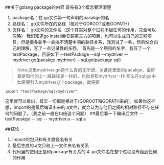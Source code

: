 ##关于golang package的内容
首先有3个概念要理清楚
1. package名：在.go文件第一句声明的pacakge的名
2. 路径名：.go文件所在的路径（相对于GOROOT或者GOPATH）
3. 文件名：.go文件的文件名（这个其实对整个过程不起任何的作用，完全可以忽略）
我们知道go install会安装第三方的项目，也可以生成自己的工程项目，但是很多新手一直搞不清楚中间的路径关系，我测试了一些，然后结合自己的理解，写了一点记录性的东西。
首先是一个项目的名字，我写了一个testPackage，目录如下
--testPackage
  --sql
    --mydriver
      --mydriver.go(pacakge mydriver)
    --sql.go(package sql)
> Note:这里mydriver.go是什么真的无所谓，关键是里面的pacakge，最好要是和他的上一层路径是一样的，也就是和mydriver一样
那么在sql.go中如果要引入mydriver这个package，就需要

`
  import "testPackage/sql/mydriver"
`

这里就可以看出，其实一切都是相对于(GOROOT和GOPATH来的)，如果你这样想，import的是最后编译出来的.a文件，就会认为与他们之间的相对路径不存在任何的问题了。（我之前一直在纠结这个问题）
##最后看一下编译后文件
-- testPacakge
  -- sql
    -- mydriver.a
  -- sql.a
  
##结论
1. import的包只和有关路径名有关
2. 最后生成的.a文只和上一文件夹名有关系
3. 代码里的使用还是和package有关系的
4..go文件名在整个过程没有起到任何的作用

